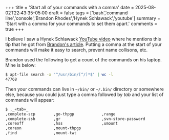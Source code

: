 +++
title = 'Start all of your commands with a comma'
date = 2025-08-02T22:43:35-05:00
draft = false
tags = ['bash','command line','console','Brandon Rhodes','Hynek Schlawack','youtube']
summary = 'Start with a comma for your commands to set them apart.'
comments = true
+++

I believe I saw a Hynek Schlawack [YouTube video](https://www.youtube.com/@The_Hynek)
where he mentions this tip that he got from
[Brandon's article](https://rhodesmill.org/brandon/2009/commands-with-comma/).
Putting a comma at the start of your commands will make it easy to search,
prevent name collisons, etc.

Brandon used the following to get a count of the commands on his laptop.
Mine is below:

```bash
$ apt-file search -x '^/usr/bin/[^/]*$' | wc -l
47768
```

Then your commands can live in `~/bin/` or `~/.bin/` directory or somewhere
else, because you could just type a comma followed by *tab* and your list of
commands will appear:

```bash
$ ,_«tab»_
,complete-scp        ,go-thpgp            ,range
,complete-ssh        ,gr                  ,svn-store-password
,coreoff             ,hss                 ,umount
,coreon              ,mount-thpgp
,find                ,mount-twt
```

